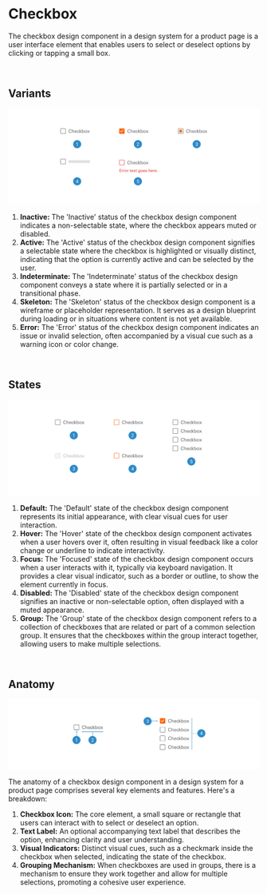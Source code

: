 # Checkbox

The checkbox design component in a design system for a product page is a user interface element that enables users to select or deselect options by clicking or tapping a small box.

</br>

## Variants

<img src="../../assets/images/components/checkbox-variants.jpg" alt="checkbox-variants" width="752"/>

1. <b>Inactive:</b> The 'Inactive' status of the checkbox design component indicates a non-selectable state, where the checkbox appears muted or disabled.
2. <b>Active:</b> The 'Active' status of the checkbox design component signifies a selectable state where the checkbox is highlighted or visually distinct, indicating that the option is currently active and can be selected by the user.
3. <b>Indeterminate:</b> The 'Indeterminate' status of the checkbox design component conveys a state where it is partially selected or in a transitional phase.
4. <b>Skeleton:</b> The 'Skeleton' status of the checkbox design component is a wireframe or placeholder representation. It serves as a design blueprint during loading or in situations where content is not yet available.
5. <b>Error:</b> The 'Error' status of the checkbox design component indicates an issue or invalid selection, often accompanied by a visual cue such as a warning icon or color change.

</br>

## States

<img src="../../assets/images/components/checkbox-states.jpg" alt="checkbox-states" width="752"/>

1. <b>Default:</b> The 'Default' state of the checkbox design component represents its initial appearance, with clear visual cues for user interaction.
2. <b>Hover:</b> The 'Hover' state of the checkbox design component activates when a user hovers over it, often resulting in visual feedback like a color change or underline to indicate interactivity.
3. <b>Focus:</b> The 'Focused' state of the checkbox design component occurs when a user interacts with it, typically via keyboard navigation. It provides a clear visual indicator, such as a border or outline, to show the element currently in focus.
4. <b>Disabled:</b> The 'Disabled' state of the checkbox design component signifies an inactive or non-selectable option, often displayed with a muted appearance.
5. <b>Group:</b> The 'Group' state of the checkbox design component refers to a collection of checkboxes that are related or part of a common selection group. It ensures that the checkboxes within the group interact together, allowing users to make multiple selections.

</br>

## Anatomy

<img src="../../assets/images/components/checkbox-anatomy.jpg" alt="checkbox-anatomy" width="752"/>

The anatomy of a checkbox design component in a design system for a product page comprises several key elements and features. Here's a breakdown:

1. <b>Checkbox Icon:</b> The core element, a small square or rectangle that users can interact with to select or deselect an option.
2. <b>Text Label:</b> An optional accompanying text label that describes the option, enhancing clarity and user understanding.
3. <b>Visual Indicators:</b> Distinct visual cues, such as a checkmark inside the checkbox when selected, indicating the state of the checkbox.
4. <b>Grouping Mechanism:</b> When checkboxes are used in groups, there is a mechanism to ensure they work together and allow for multiple selections, promoting a cohesive user experience.
